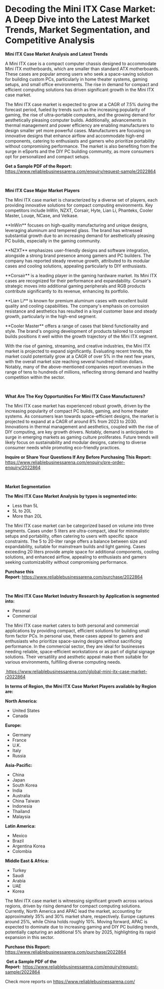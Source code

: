 <p><h1>Decoding the Mini ITX Case Market: A Deep Dive into the Latest Market Trends, Market Segmentation, and Competitive Analysis</h1></p><p><strong>Mini ITX Case Market Analysis and Latest Trends</strong></p>
<p><p>A Mini ITX case is a compact computer chassis designed to accommodate Mini ITX motherboards, which are smaller than standard ATX motherboards. These cases are popular among users who seek a space-saving solution for building custom PCs, particularly in home theater systems, gaming setups, and small office environments. The rise in demand for compact and efficient computing solutions has driven significant growth in the Mini ITX case market.</p><p>The Mini ITX case market is expected to grow at a CAGR of 7.5% during the forecast period, fueled by trends such as the increasing popularity of gaming, the rise of ultra-portable computers, and the growing demand for aesthetically pleasing computer builds. Additionally, advancements in thermal management and power efficiency are enabling manufacturers to design smaller yet more powerful cases. Manufacturers are focusing on innovative designs that enhance airflow and accommodate high-end components, catering to enthusiasts and gamers who prioritize portability without compromising performance. The market is also benefiting from the surge in eSports and the DIY PC building community, as more consumers opt for personalized and compact setups.</p></p>
<p><strong>Get a Sample PDF of the Report:&nbsp;</strong> <a href="https://www.reliablebusinessarena.com/enquiry/request-sample/2022864?utm_campaign=2452&utm_medium=2&utm_source=Github&utm_content=ia&utm_term=11022025&utm_id=mini-itx-case">https://www.reliablebusinessarena.com/enquiry/request-sample/2022864</a></p>
<p>&nbsp;</p>
<p><strong>Mini ITX Case Major Market Players</strong></p>
<p><p>The Mini ITX case market is characterized by a diverse set of players, each providing innovative solutions for compact computing environments. Key competitors include InWin, NZXT, Corsair, Hyte, Lian Li, Phanteks, Cooler Master, Louqe, NCase, and Velkase.</p><p>**InWin** focuses on high-quality manufacturing and unique designs, leveraging aluminum and tempered glass. The brand has witnessed substantial growth due to an increasing demand for aesthetically pleasing PC builds, especially in the gaming community.</p><p>**NZXT** emphasizes user-friendly designs and software integration, alongside a strong brand presence among gamers and PC builders. The company has reported steady revenue growth, attributed to its modular cases and cooling solutions, appealing particularly to DIY enthusiasts.</p><p>**Corsair** is a leading player in the gaming hardware market. Its Mini ITX cases are recognized for their performance and expandability. Corsair's strategic moves into additional gaming peripherals and RGB products contribute significantly to its revenue, enhancing its portfolio.</p><p>**Lian Li** is known for premium aluminum cases with excellent build quality and cooling capabilities. The company's emphasis on corrosion resistance and aesthetics has resulted in a loyal customer base and steady growth, particularly in the high-end segment.</p><p>**Cooler Master** offers a range of cases that blend functionality and style. The brand's ongoing development of products tailored to compact builds positions it well within the growth trajectory of the Mini ITX segment.</p><p>With the rise of gaming, streaming, and creative industries, the Mini ITX market is projected to expand significantly. Evaluating recent trends, the market could potentially grow at a CAGR of over 5% in the next few years, with the overall market size reaching several hundred million dollars. Notably, many of the above-mentioned companies report revenues in the range of tens to hundreds of millions, reflecting strong demand and healthy competition within the sector.</p></p>
<p>&nbsp;</p>
<p><strong>What Are The Key Opportunities For Mini ITX Case Manufacturers?</strong></p>
<p><p>The Mini ITX case market has experienced robust growth, driven by the increasing popularity of compact PC builds, gaming, and home theater systems. As consumers lean towards space-efficient designs, the market is projected to expand at a CAGR of around 8% from 2023 to 2030. Innovations in thermal management and aesthetics, coupled with the rise of DIY computing, are key growth drivers. Notably, demand is anticipated to surge in emerging markets as gaming culture proliferates. Future trends will likely focus on sustainability and modular designs, catering to diverse consumer needs while promoting eco-friendly practices.</p></p>
<p><strong>Inquire or Share Your Questions If Any Before Purchasing This Report:</strong> <a href="https://www.reliablebusinessarena.com/enquiry/pre-order-enquiry/2022864?utm_campaign=2452&utm_medium=2&utm_source=Github&utm_content=ia&utm_term=11022025&utm_id=mini-itx-case">https://www.reliablebusinessarena.com/enquiry/pre-order-enquiry/2022864</a></p>
<p>&nbsp;</p>
<p><strong>Market Segmentation</strong></p>
<p><strong>The Mini ITX Case Market Analysis by types is segmented into:</strong></p>
<p><ul><li>Less than 5L</li><li>5L to 20L</li><li>More than 20L</li></ul></p>
<p><p>The Mini ITX case market can be categorized based on volume into three segments. Cases under 5 liters are ultra-compact, ideal for minimalistic setups and portability, often catering to users with specific space constraints. The 5 to 20-liter range offers a balance between size and expandability, suitable for mainstream builds and light gaming. Cases exceeding 20 liters provide ample space for additional components, cooling solutions, and enhanced airflow, appealing to enthusiasts and gamers seeking customizability without compromising performance.</p></p>
<p><strong>Purchase this Report:&nbsp;</strong><a href="https://www.reliablebusinessarena.com/purchase/2022864?utm_campaign=2452&utm_medium=2&utm_source=Github&utm_content=ia&utm_term=11022025&utm_id=mini-itx-case">https://www.reliablebusinessarena.com/purchase/2022864</a></p>
<p>&nbsp;</p>
<p><strong>The Mini ITX Case Market Industry Research by Application is segmented into:</strong></p>
<p><ul><li>Personal</li><li>Commercial</li></ul></p>
<p><p>The Mini ITX case market caters to both personal and commercial applications by providing compact, efficient solutions for building small form factor PCs. In personal use, these cases appeal to gamers and enthusiasts who prioritize space-saving designs without sacrificing performance. In the commercial sector, they are ideal for businesses needing reliable, space-efficient workstations or as part of digital signage solutions. Their versatility and aesthetic appeal make them suitable for various environments, fulfilling diverse computing needs.</p></p>
<p><a href="https://www.reliablebusinessarena.com/global-mini-itx-case-market-r2022864?utm_campaign=2452&utm_medium=2&utm_source=Github&utm_content=ia&utm_term=11022025&utm_id=mini-itx-case">&nbsp;https://www.reliablebusinessarena.com/global-mini-itx-case-market-r2022864</a></p>
<p><strong>In terms of Region, the Mini ITX Case Market Players available by Region are:</strong></p>
<p>
    <p> <strong> North America: </strong>
        <ul>
            <li>United States</li>
            <li>Canada</li>
        </ul>
        </p> 
    <p> <strong> Europe: </strong>
        <ul>
            <li>Germany</li>
            <li>France</li>
            <li>U.K.</li>
            <li>Italy</li>
            <li>Russia</li>
        </ul>
        </p> 
    <p> <strong> Asia-Pacific: </strong>
        <ul>
            <li>China</li>
            <li>Japan</li>
            <li>South Korea</li>
            <li>India</li>
            <li>Australia</li>
            <li>China Taiwan</li>
            <li>Indonesia</li>
            <li>Thailand</li>
            <li>Malaysia</li>
        </ul>
        </p> 
    <p> <strong> Latin America: </strong>
        <ul>
            <li>Mexico</li>
            <li>Brazil</li>
            <li>Argentina Korea</li>
            <li>Colombia</li>
        </ul>
        </p> 
    <p> <strong> Middle East & Africa: </strong>
        <ul>
            <li>Turkey</li>
            <li>Saudi</li>
            <li>Arabia</li>
            <li>UAE</li>
            <li>Korea</li>
        </ul>
    </p>
    </p>
<p><p>The Mini ITX case market is witnessing significant growth across various regions, driven by rising demand for compact computing solutions. Currently, North America and APAC lead the market, accounting for approximately 35% and 30% market share, respectively. Europe captures around 25%, while China holds roughly 10%. Moving forward, APAC is expected to dominate due to increasing gaming and DIY PC building trends, potentially capturing an additional 5% share by 2025, highlighting its rapid expansion in this sector.</p></p>
<p><strong>Purchase this Report: </strong><a href="https://www.reliablebusinessarena.com/purchase/2022864?utm_campaign=2452&utm_medium=2&utm_source=Github&utm_content=ia&utm_term=11022025&utm_id=mini-itx-case">https://www.reliablebusinessarena.com/purchase/2022864</a></p>
<p>&nbsp;<strong>Get a Sample PDF of the Report:&nbsp;&nbsp;</strong><a href="https://www.reliablebusinessarena.com/enquiry/request-sample/2022864?utm_campaign=2452&utm_medium=2&utm_source=Github&utm_content=ia&utm_term=11022025&utm_id=mini-itx-case">https://www.reliablebusinessarena.com/enquiry/request-sample/2022864</a></p>
<p><strong></strong></p>
<p>Check more reports on <a href="https://www.reliablebusinessarena.com/?utm_campaign=2452&utm_medium=2&utm_source=Github&utm_content=ia&utm_term=11022025&utm_id=mini-itx-case">https://www.reliablebusinessarena.com/</a></p>